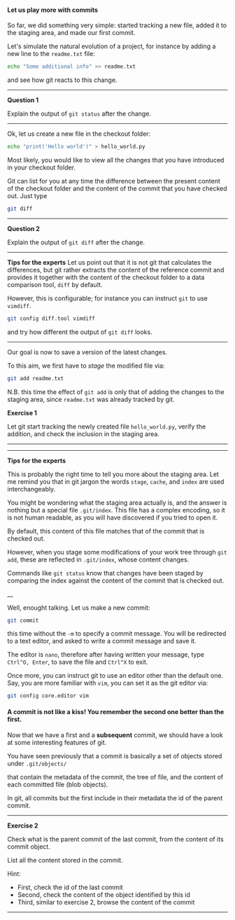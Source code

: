 #### Let us play more with commits

So far, we did something very simple: started tracking a new file, added it to the staging area, 
and made our first commit.

Let's simulate the natural evolution of a project, for instance by adding a new line to the ``readme.txt`` file:

```bash
echo "Some additional info" >> readme.txt
```

and see how git reacts to this change.

---

__Question 1__

Explain the output of ``git status`` after the change.

---


Ok, let us create a new file in the checkout folder:

```bash
echo "print('Hello world')" > hello_world.py
```

Most likely, you would like to view all the changes that you have
introduced in your checkout folder.

Git can list for you at any time the difference between the present content of the checkout folder and the content of
 the commit that you have checked out. Just type

```bash
git diff
```

---

__Question 2__

Explain the output of ``git diff`` after the change.

---


__Tips for the experts__
Let us point out that it is not git that calculates the differences, but git rather extracts the content of the reference commit
and provides it together with the content of the checkout folder to a data comparison tool, ``diff`` by default.

However, this is configurable; for instance you can instruct ``git`` to use ``vimdiff``.

```bash
git config diff.tool vimdiff
```
and try how different the output of `git diff` looks.


---


Our goal is now to save a version of the latest changes. 

To this aim, we first have to _stage_ the modified file via:

```bash
git add readme.txt
```

N.B. this time the effect of ``git add`` is only that of adding the changes to the staging area, since `readme.txt` was already tracked by git.



__Exercise 1__

Let git start tracking the newly created file ``hello_world.py``, verify the addition,
 and check the inclusion in the staging area. 
___


---

__Tips for the experts__

This is probably the right time to tell you more about the staging area. Let me remind you that
in git jargon the words `stage`, `cache`, and `index` are used interchangeably.

You might be wondering what the staging area actually is, and the answer is nothing but a special
file ``.git/index``. This file has a complex encoding, so it is not human readable,
 as you will have discovered if you tried to open it.

By default, this content of this file matches that of the commit that is checked out.

However, when you stage some modifications of your work tree through ``git add``,
 these are reflected in ``.git/index``, whose content changes.

Commands like ``git status`` know that changes have been staged by comparing
 the index against the content of the commit that is checked out.

__


Well, enought talking. Let us make a new commit:

```bash
git commit
```

this time without the `-m` to specify a commit message. You will be redirected to a text editor, 
and asked to write a commit message and save it.

The editor is `nano`, therefore after having written your message, 
type `Ctrl^O, Enter`, to save the file and `Ctrl^X` to exit.

Once more, you can instruct git to use an editor other than the default one. 
Say, you are more familiar with ``vim``, you can set it as the git editor via:

```bash
git config core.editor vim
```

#### A commit is not like a kiss! You remember the second one better than the first.

Now that we have a first and a **subsequent** commit, we should have a look at some interesting features of git.

You have seen previously that a commit is basically a set of objects stored under `.git/objects/`

that contain the metadata of the commit, the tree of file, and the content of each committed file (blob objects).

In git, all commits but the first include in their metadata the id of the parent commit. 

___

__Exercise 2__

Check what is the parent commit of the last commit, from the content of its commit object.

List all the content stored in the commit.

Hint:

- First, check the id of the last commit 
- Second, check the content of the object identified by this id
- Third, similar to exercise 2, browse the content of the commit

--- 

 